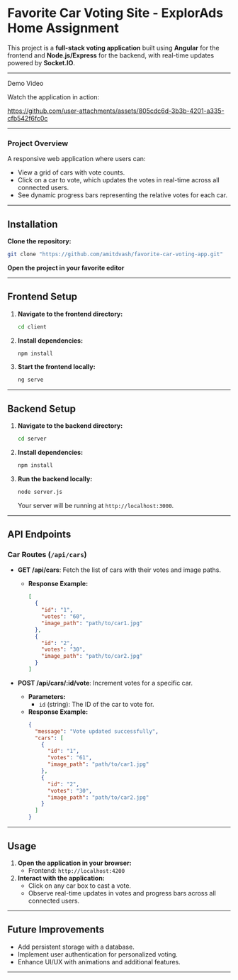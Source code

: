# **Favorite Car Voting Site - ExplorAds Home Assignment**

This project is a **full-stack voting application** built using **Angular** for the frontend and **Node.js/Express** for the backend, with real-time updates powered by **Socket.IO**.

---
Demo Video

Watch the application in action:

https://github.com/user-attachments/assets/805cdc6d-3b3b-4201-a335-cfb542f6fc0c


---
### **Project Overview**

A responsive web application where users can:

- View a grid of cars with vote counts.
- Click on a car to vote, which updates the votes in real-time across all connected users.
- See dynamic progress bars representing the relative votes for each car.

---

## **Installation**

**Clone the repository:**

```bash
git clone "https://github.com/amitdvash/favorite-car-voting-app.git"
```

**Open the project in your favorite editor**

---

## **Frontend Setup**

1. **Navigate to the frontend directory:**

   ```bash
   cd client
   ```

2. **Install dependencies:**

   ```bash
   npm install
   ```

3. **Start the frontend locally:**

   ```bash
   ng serve
   ```

---

## **Backend Setup**

1. **Navigate to the backend directory:**

   ```bash
   cd server
   ```

2. **Install dependencies:**

   ```bash
   npm install
   ```

3. **Run the backend locally:**

   ```bash
   node server.js
   ```

   Your server will be running at `http://localhost:3000`.

---

## **API Endpoints**

### **Car Routes (****`/api/cars`****)**

- **GET /api/cars**: Fetch the list of cars with their votes and image paths.

  - **Response Example:**
    ```json
    [
      {
        "id": "1",
        "votes": "60",
        "image_path": "path/to/car1.jpg"
      },
      {
        "id": "2",
        "votes": "30",
        "image_path": "path/to/car2.jpg"
      }
    ]
    ```

- **POST /api/cars/****:id****/vote**: Increment votes for a specific car.

  - **Parameters:**
    - `id` (string): The ID of the car to vote for.
  - **Response Example:**
    ```json
    {
      "message": "Vote updated successfully",
      "cars": [
        {
          "id": "1",
          "votes": "61",
          "image_path": "path/to/car1.jpg"
        },
        {
          "id": "2",
          "votes": "30",
          "image_path": "path/to/car2.jpg"
        }
      ]
    }
    ```

---

## **Usage**

1. **Open the application in your browser:**
   - Frontend: `http://localhost:4200`
2. **Interact with the application:**
   - Click on any car box to cast a vote.
   - Observe real-time updates in votes and progress bars across all connected users.

---

## **Future Improvements**

- Add persistent storage with a database.
- Implement user authentication for personalized voting.
- Enhance UI/UX with animations and additional features.

---

